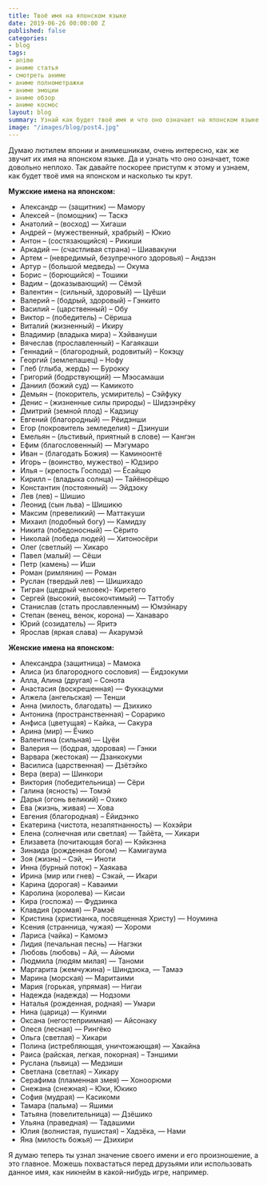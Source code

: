 ```yaml
---
title: Твоё имя на японском языке
date: 2019-06-26 00:00:00 Z
published: false
categories:
- blog
tags:
- anime
- аниме статья
- смотреть аниме
- аниме полнометражки
- аниме эмоции
- аниме обзор
- аниме космос
layout: blog
summary: Узнай как будет твоё имя и что оно означает на японском языке
image: "/images/blog/post4.jpg"
---
```


Думаю лютилем японии и анимешникам, очень интересно, как же звучит их имя на японском языке. Да и узнать что оно означает, тоже довольно неплохо. Так давайте поскорее приступм к этому и узнаем, как будет твоё имя на японском и насколько ты крут.

**Мужские имена на японском:**
- Александр — (защитник) — Мамору
- Алексей – (помощник) — Таскэ
- Анатолий – (восход) — Хигаши
- Андрей – (мужественный, храбрый) – Юкио
- Антон – (состязающийся) – Рикиши
- Аркадий — (счастливая страна) – Шиавакуни
- Артем – (невредимый, безупречного здоровья) – Андзэн
- Артур – (большой медведь) — Окума
- Борис – (борющийся) – Тошики
- Вадим – (доказывающий) — Сёмэй
- Валентин – (сильный, здоровый) — Цуёши
- Валерий – (бодрый, здоровый) – Гэнкито
- Василий – (царственный) – Обу
- Виктор – (победитель) – Сёриша
- Виталий (жизненный) – Икиру
- Владимир (владыка мира) – Хэйвануши
- Вячеслав (прославленный) – Кагаякаши
- Геннадий – (благородный, родовитый) – Кокэцу
- Георгий (землепашец) – Нофу
- Глеб (глыба, жердь) — Бурокку
- Григорий (бодрствующий) — Мэосамаши
- Даниил (божий суд) — Камикото
- Демьян – (покоритель, усмиритель) – Сэйфуку
- Денис – (жизненные силы природы) – Шидзэнрёку
- Дмитрий (земной плод) – Кадзицу
- Евгений (благородный) — Рёидэнши
- Егор (покровитель земледелия) – Дзинуши
- Емельян – (льстивый, приятный в слове) — Кангэн
- Ефим (благословенный) — Мэгумаро
- Иван – (благодать Божия) — Каминоонтё
- Игорь – (воинство, мужество) – Юдзиро
- Илья – (крепость Господа) — Ёсайщю
- Кирилл – (владыка солнца) — Тайёнорёщю
- Константин (постоянный) — Эйдзоку
- Лев (лев) – Шишио
- Леонид (сын льва) – Шишикю
- Максим (превеликий) — Маттакуши
- Михаил (подобный богу) — Камидзу
- Никита (победоносный) — Сёрито
- Николай (победа людей) — Хитоносёри
- Олег (светлый) — Хикаро
- Павел (малый) — Сёши
- Петр (камень) — Иши
- Роман (римлянин) — Роман
- Руслан (твердый лев) — Шишихадо
- Тигран (щедрый человек)- Киретего
- Сергей (высокий, высокочтимый) — Таттобу
- Станислав (стать прославленным) — Юмэйнару
- Степан (венец, венок, корона) — Ханаваро
- Юрий (созидатель) — Яритэ
- Ярослав (яркая слава) — Акарумэй

**Женские имена на японском:**
- Александра (защитница) – Мамока
- Алиса (из благородного сословия) — Ёидзокуми
- Алла, Алина (другая) – Сонота
- Анастасия (воскрешенная) — Фуккацуми
- Алжела (ангельская) — Тенши
- Анна (милость, благодать) — Дзихико
- Антонина (пространственная) – Сорарико
- Анфиса (цветущая) – Кайка, — Сакура
- Арина (мир) — Ёчико
- Валентина (сильная) — Цуёи
- Валерия — (бодрая, здоровая) — Гэнки
- Варвара (жестокая) — Дзанкокуми
- Василиса (царственная) — Дзётэйко
- Вера (вера) — Шинкори
- Виктория (победительница) — Сёри
- Галина (ясность) — Томэй
- Дарья (огонь великий) – Охико
- Ева (жизнь, живая) — Хова
- Евгения (благородная) – Ёйидэнко
- Екатерина (чистота, незапятнанность) — Кохэйри
- Елена (солнечная или светлая) — Тайёта, — Хикари
- Елизавета (почитающая бога) — Кэйкэнна
- Зинаида (рожденная богом) — Камигаума
- Зоя (жизнь) – Сэй, — Иноти
- Инна (бурный поток) – Хаякава
- Ирина (мир или гнев) – Сэкай, — Икари
- Карина (дорогая) – Каваими
- Каролина (королева) — Кисаи
- Кира (госпожа) — Фудзинка
- Клавдия (хромая) — Рамэё
- Кристина (христианка, посвященная Христу) — Ноумина
- Ксения (странница, чужая) — Хороми
- Лариса (чайка) – Камомэ
- Лидия (печальная песнь) — Нагэки
- Любовь (любовь) – Ай, — Айюми
- Людмила (людям милая) — Таноми
- Маргарита (жемчужина) – Шиндзюка, — Тамаэ
- Марина (морская) — Маритаими
- Мария (горькая, упрямая) — Нигаи
- Надежда (надежда) — Нодзоми
- Наталья (рожденная, родная) — Умари
- Нина (царица) — Куинми
- Оксана (негостеприимная) — Айсонаку
- Олеся (лесная) — Рингёко
- Ольга (светлая) – Хикари
- Полина (истребляющая, уничтожающая) — Хакайна
- Раиса (райская, легкая, покорная) – Тэншими
- Руслана (львица) — Медзиши
- Светлана (светлая) – Хикару
- Серафима (пламенная змея) — Хоноорюми
- Снежана (снежная) – Юки, Юкико
- София (мудрая) — Касикоми
- Тамара (пальма) — Яшими
- Татьяна (повелительница) — Дзёшико
- Ульяна (праведная) — Тадашими
- Юлия (волнистая, пушистая) – Хадзёка, — Нами
- Яна (милость божья) — Дзихири

Я думаю теперь ты узнал значение своего имени и его произношение, а это главное. Можешь похвастаться перед друзьями или использовать данное имя, как никнейм в какой-нибудь игре, например. 